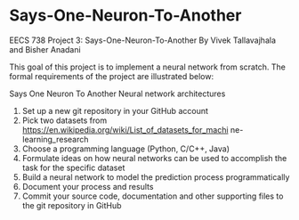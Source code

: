 # Says-One-Neuron-To-Another

EECS 738 Project 3: Says-One-Neuron-To-Another
By Vivek Tallavajhala and Bisher Anadani

This goal of this project is to implement a neural network from scratch.
The formal requirements of the project are illustrated below:

Says One Neuron To Another
Neural network architectures
1. Set up a new git repository in your GitHub account
2. Pick two datasets from
https://en.wikipedia.org/wiki/List_of_datasets_for_machi
ne-learning_research
3. Choose a programming language (Python, C/C++, Java)
4. Formulate ideas on how neural networks can be used to
accomplish the task for the specific dataset
5. Build a neural network to model the prediction process
programmatically
6. Document your process and results
7. Commit your source code, documentation and other
supporting files to the git repository in GitHub
